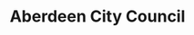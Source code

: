 ---
schema: default
title: Aberdeen City Council
description: Local authority for the Aberdeen area
logo: >-
  https://data.aberdeencity.gov.uk/uploads/group/2020-02-25-103744.414211ACCCrestBlue-300dpi-small.jpg
type:
  - Scottish Local Authority
---